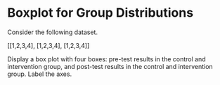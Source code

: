 # Boxplot for Group Distributions 

Consider the following dataset.

[[1,2,3,4],
 [1,2,3,4],
 [1,2,3,4]]

Display a box plot with four boxes: pre-test results in the control and intervention group, and post-test results in the control and intervention group. Label the axes.
